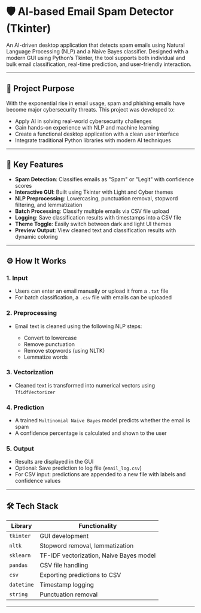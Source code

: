 # 🛡️ AI-based Email Spam Detector (Tkinter)

An AI-driven desktop application that detects spam emails using Natural Language Processing (NLP) and a Naive Bayes classifier. Designed with a modern GUI using Python’s Tkinter, the tool supports both individual and bulk email classification, real-time prediction, and user-friendly interaction.

---

## 🎯 Project Purpose

With the exponential rise in email usage, spam and phishing emails have become major cybersecurity threats. This project was developed to:

* Apply AI in solving real-world cybersecurity challenges
* Gain hands-on experience with NLP and machine learning
* Create a functional desktop application with a clean user interface
* Integrate traditional Python libraries with modern AI techniques

---

## 🚀 Key Features

* **Spam Detection**: Classifies emails as "Spam" or "Legit" with confidence scores
* **Interactive GUI**: Built using Tkinter with Light and Cyber themes
* **NLP Preprocessing**: Lowercasing, punctuation removal, stopword filtering, and lemmatization
* **Batch Processing**: Classify multiple emails via CSV file upload
* **Logging**: Save classification results with timestamps into a CSV file
* **Theme Toggle**: Easily switch between dark and light UI themes
* **Preview Output**: View cleaned text and classification results with dynamic coloring

---

## ⚙️ How It Works

### 1. Input

* Users can enter an email manually or upload it from a `.txt` file
* For batch classification, a `.csv` file with emails can be uploaded

### 2. Preprocessing

* Email text is cleaned using the following NLP steps:

  * Convert to lowercase
  * Remove punctuation
  * Remove stopwords (using NLTK)
  * Lemmatize words

### 3. Vectorization

* Cleaned text is transformed into numerical vectors using `TfidfVectorizer`

### 4. Prediction

* A trained `Multinomial Naive Bayes` model predicts whether the email is spam
* A confidence percentage is calculated and shown to the user

### 5. Output

* Results are displayed in the GUI
* Optional: Save prediction to log file (`email_log.csv`)
* For CSV input: predictions are appended to a new file with labels and confidence values

---

## 🛠️ Tech Stack

| Library    | Functionality                           |
| ---------- | --------------------------------------- |
| `tkinter`  | GUI development                         |
| `nltk`     | Stopword removal, lemmatization         |
| `sklearn`  | TF-IDF vectorization, Naive Bayes model |
| `pandas`   | CSV file handling                       |
| `csv`      | Exporting predictions to CSV            |
| `datetime` | Timestamp logging                       |
| `string`   | Punctuation removal                     |

---


